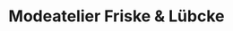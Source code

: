 ---
title: "Modeatelier Friske & Lübcke"
url: /erfurt/modeatelier-friske-und-luebcke/
shop: Kleidung
---